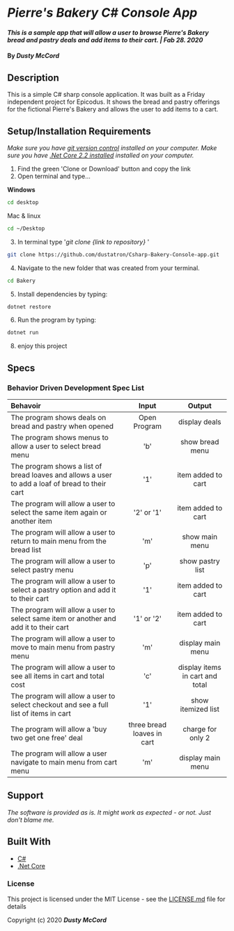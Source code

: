 # _Pierre's Bakery C# Console App_

#### _This is a sample app that will allow a user to browse Pierre's Bakery bread and pastry deals and add items to their cart. | Fab 28. 2020_

#### By _**Dusty McCord**_

## Description

This is a simple C# sharp console application. It was built as a Friday independent project for Epicodus. It shows the bread and pastry offerings for the fictional Pierre's Bakery and allows the user to add items to a cart. 

## Setup/Installation Requirements

_Make sure you have [git version control](https://git-scm.com/downloads) installed on your computer._
_Make sure you have [.Net Core 2.2 installed](https://dotnet.microsoft.com/download/dotnet-core/2.2) installed on your computer._

1. Find the green 'Clone or Download' button and copy the link
2. Open terminal and type...

**Windows**
```sh 
cd desktop
```

 Mac & linux 
 ```sh
 cd ~/Desktop
 ```

 3. In terminal type '_git clone {link to repository}_ '

```sh
git clone https://github.com/dustatron/Csharp-Bakery-Console-app.git
```

4. Navigate to the new folder that was created from your terminal.
```sh
cd Bakery
```
5. Install dependencies by typing:
```sh
dotnet restore
```
6. Run the program by typing:
```sh
dotnet run
```
8. enjoy this project


## Specs
### Behavior Driven Development Spec List

Behavoir | Input | Output
:---------|:------:|:------:
The program shows deals on bread and pastry when opened | Open Program | display deals |
The program shows menus to allow a user to select bread menu | 'b' | show bread menu |
The program shows a list of bread loaves and allows a user to add a loaf of bread to their cart | '1' | item added to cart |
The program will allow a user to select the same item again or another item | '2' or '1' | item added to cart |
The program will allow a user to return to main menu from the bread list | 'm' | show main menu |
The program will allow a user to select pastry menu | 'p' | show pastry list |
The program will allow a user to select a pastry option and add it to their cart | '1' | item added to cart |
The program will allow a user to select same item or another and add it to their cart | '1' or '2' | item added to cart |
The program will allow a user to move to main menu from pastry menu | 'm' | display main menu |
The program will allow a user to see all items in cart and total cost | 'c' | display items in cart and total |
The program will allow a user to select checkout and see a full list of items in cart | '1' | show itemized list |
The program will allow a 'buy two get one free' deal | three bread loaves in cart | charge for only 2 |
The program will allow a user navigate to main menu from cart menu | 'm' | display main menu |


## Support 

_The software is provided as is. It might work as expected - or not. Just don't blame me._


## Built With

* [C#](https://docs.microsoft.com/en-us/dotnet/csharp/)
* [.Net Core](https://dotnet.microsoft.com/learn/dotnet/hello-world-tutorial/intro?&ef_id=Cj0KCQiAkePyBRCEARIsAMy5ScuVs7KY0pg4noWIHaLCk5SEgzizWN7QCyWaGqwOkTMnpp2qhH8qUzMaAn10EALw_wcB:G:s&OCID=AID2000725_SEM_Cj0KCQiAkePyBRCEARIsAMy5ScuVs7KY0pg4noWIHaLCk5SEgzizWN7QCyWaGqwOkTMnpp2qhH8qUzMaAn10EALw_wcB:G:s)


### License

This project is licensed under the MIT License - see the [LICENSE.md](LICENSE.md) file for details

Copyright (c) 2020 **_Dusty McCord_**

